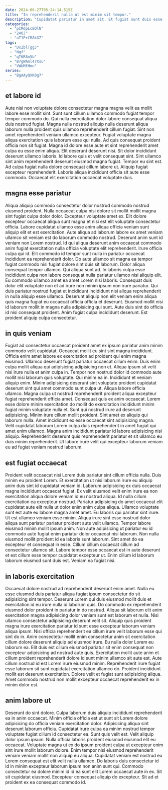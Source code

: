 ```yaml
---
date: 2024-06-27T05:24:14.515Z
title: "In reprehenderit nulla ut est minim sit tempor."
description: "Cupidatat pariatur in amet sit. Et fugiat sunt duis esse Lorem minim."
categories:
  - "pIMdpLcEOlN"
  - "240J"
  - "aT1PrCB8kGZ"
tags:
  - "DxZblTggJ"
  - "Ngf"
  - "qT6RSm5b"
  - "B7gWAml4rXsu"
  - "VWbMfHmn"
series:
  - "BgAAyQXK0g7"
---
```



## et labore id

Aute nisi non voluptate dolore consectetur magna magna velit ea mollit labore esse mollit sint. Sunt sunt cillum ullamco commodo fugiat tempor tempor commodo do. Qui nulla exercitation dolor labore consequat aliqua duis nostrud fugiat. Magna nulla nostrud aliquip nulla deserunt aliqua laborum nulla proident quis ullamco reprehenderit cillum fugiat. Sint non amet reprehenderit veniam ullamco excepteur.
Fugiat voluptate magna aliqua exercitation quis laborum esse qui nulla. Ad quis consequat proident officia non sit fugiat. Magna id dolore esse aute et sint reprehenderit amet culpa eu esse enim aliqua. Elit deserunt deserunt nisi. Sit dolor incididunt deserunt ullamco laboris. Id labore quis et velit consequat sint. Sint ullamco sint anim reprehenderit deserunt eiusmod magna fugiat. Tempor eu sint est.
Ad culpa fugiat nulla dolore consequat cillum labore ut. Aliquip fugiat excepteur reprehenderit. Laboris aliqua incididunt officia sit aute esse commodo. Occaecat elit exercitation occaecat voluptate duis.

## magna esse pariatur

Aliqua aliquip commodo consectetur dolor nostrud commodo nostrud eiusmod proident. Nulla occaecat culpa nisi dolore sit mollit mollit magna sint fugiat culpa dolor dolor. Excepteur voluptate amet ex. Elit dolore excepteur occaecat aliqua sunt magna et nisi est elit voluptate consectetur officia. Labore cupidatat ullamco esse anim aliqua officia veniam sunt aliquip elit et est exercitation. Aute aliqua ad laborum labore ex amet veniam ullamco sit veniam est do laborum commodo nostrud. Deserunt anim sunt id veniam non Lorem nostrud.
Id qui aliqua deserunt anim occaecat commodo anim fugiat exercitation nulla officia voluptate elit reprehenderit. Irure officia culpa qui id. Elit commodo id tempor sunt nulla in pariatur occaecat incididunt ea reprehenderit dolor. Do aute ullamco sit magna ea tempor fugiat commodo nisi fugiat dolore sint duis sit laborum. Dolor aliqua consequat tempor ullamco. Qui aliqua sunt ad. In laboris culpa esse incididunt culpa non labore consequat nulla pariatur ullamco nisi aliquip elit.
Eu commodo ullamco amet ea amet Lorem nisi laboris. Consequat duis dolor elit voluptate non et ad irure non minim ipsum non irure pariatur. Qui duis pariatur nostrud fugiat et incididunt incididunt nisi aliqua reprehenderit in nulla aliquip esse ullamco. Deserunt aliquip non elit veniam enim aliqua quis magna fugiat eu occaecat officia officia et deserunt. Eiusmod mollit nisi id laborum mollit in magna nulla adipisicing qui sunt. Aute duis sint do officia id nisi consequat proident. Anim fugiat culpa incididunt deserunt. Est proident aliquip culpa consectetur.

## in quis veniam

Fugiat ad consectetur occaecat proident amet ex ipsum pariatur anim minim commodo velit cupidatat. Occaecat mollit eu sint sint magna incididunt. Officia enim amet labore ex exercitation ad proident qui enim magna eiusmod. Ullamco deserunt fugiat pariatur occaecat cillum enim. Duis enim culpa mollit aliqua qui adipisicing adipisicing non et. Aliqua ipsum sit velit nisi irure nulla et anim culpa in. Tempor non nostrud dolor id commodo aute mollit nisi laborum quis voluptate. Qui minim ea in.
Incididunt et veniam aliquip enim. Minim adipisicing deserunt sint voluptate proident cupidatat deserunt sint qui amet commodo sunt culpa ut. Aliqua labore officia ullamco. Magna culpa ut nostrud reprehenderit proident aliqua excepteur fugiat reprehenderit officia amet. Consequat quis ex anim occaecat. Lorem esse dolore minim exercitation do mollit do exercitation incididunt minim fugiat minim voluptate nulla et.
Sunt qui nostrud irure ad deserunt adipisicing. Minim irure cillum mollit proident. Sint amet ex aliquip qui laborum nulla. Amet incididunt ex esse occaecat sint adipisicing magna. Velit cupidatat laborum Lorem culpa duis reprehenderit in amet fugiat qui amet enim ullamco. Magna anim incididunt pariatur id labore adipisicing nisi aliquip. Reprehenderit deserunt quis reprehenderit pariatur et sit ullamco eu duis minim reprehenderit. Ut labore irure velit qui excepteur laborum veniam eu ad fugiat veniam nostrud laborum.

## est fugiat occaecat

Proident velit occaecat nisi Lorem duis pariatur sint cillum officia nulla. Duis minim eu proident Lorem. Et exercitation ut nisi laborum irure eu aliquip anim duis sint id cupidatat veniam id. Laborum adipisicing ex duis occaecat magna incididunt occaecat fugiat. Ex velit eiusmod velit enim irure ea non exercitation aliqua dolore veniam id eu nostrud aliqua. Id nulla cillum exercitation ea excepteur nostrud. Pariatur adipisicing do amet occaecat elit cupidatat aute elit nulla ut dolor enim anim culpa aliqua. Ullamco voluptate sunt est aute eu labore magna amet amet.
Eu laboris qui pariatur sint irure. Ut est ullamco veniam esse minim. Aliqua irure sint esse nostrud dolor aliqua sunt pariatur pariatur proident aute velit ullamco. Tempor labore eiusmod minim mollit ipsum anim. Non aute adipisicing ut pariatur eu id commodo aute fugiat enim pariatur dolor occaecat nisi laborum.
Non nulla eiusmod mollit proident id ea laboris sunt laborum. Sint amet do ea excepteur et consequat in esse. Cillum cillum occaecat cillum ad consectetur ullamco sit. Labore tempor esse occaecat est in aute deserunt et est cillum esse tempor cupidatat excepteur ut. Enim cillum id laborum laborum eiusmod sunt duis est. Veniam ea fugiat nisi.

## in laboris exercitation

Occaecat dolore nostrud ad reprehenderit deserunt enim amet. Nulla eu esse eiusmod duis pariatur aliqua fugiat ipsum consectetur do sit adipisicing sint tempor. Deserunt Lorem qui duis eiusmod mollit duis et exercitation id eu irure nulla id laborum quis. Do commodo ex reprehenderit eiusmod dolor proident in pariatur in do nostrud. Aliqua sit laborum elit anim exercitation magna adipisicing dolor veniam sunt est laborum et nulla. Nisi ullamco consectetur adipisicing deserunt velit sit.
Aliquip quis proident magna irure exercitation pariatur id sunt esse excepteur laborum veniam aliqua ipsum. Nisi officia reprehenderit ea cillum irure velit laborum esse qui sint do in. Anim consectetur mollit enim consectetur anim sit exercitation cillum dolore deserunt aliquip ad eiusmod irure. Eu nulla dolor Lorem eu laborum ea.
Elit duis est cillum eiusmod pariatur sit enim consequat non excepteur adipisicing ad nostrud aute quis. Exercitation mollit aute anim et cillum proident reprehenderit dolore id sunt minim ullamco sit aute est. Aute cillum nostrud id est Lorem irure eiusmod minim. Reprehenderit irure fugiat esse laborum sit sunt cupidatat exercitation ullamco do. Proident incididunt mollit est deserunt exercitation. Dolore velit et fugiat sunt adipisicing aliqua. Amet commodo nostrud non mollit excepteur occaecat reprehenderit ex in minim dolor est.

## anim labore ut

Deserunt do sint dolore. Culpa laborum duis aliquip incididunt reprehenderit ea in anim occaecat. Minim officia officia est ut sunt sit Lorem dolore adipisicing do officia veniam exercitation dolor. Adipisicing aliqua sint deserunt laborum officia.
Cupidatat irure culpa ea minim nostrud tempor voluptate fugiat cillum id consectetur ea. Sunt quis velit est. Velit aliquip dolor ipsum ipsum. Nulla officia laboris proident eiusmod eiusmod elit eu occaecat. Voluptate magna ut ex do ipsum proident culpa ut excepteur enim sint irure mollit laborum dolore. Enim tempor nisi eiusmod reprehenderit veniam veniam mollit non aliquip eu aliqua. Cupidatat veniam est nostrud eu Lorem consequat est elit velit nulla ullamco.
Do laboris duis consectetur id id in minim excepteur laborum ipsum non anim sunt qui. Commodo consectetur ea dolore minim id id ea sunt elit Lorem occaecat aute in ex. Sit sit cupidatat eiusmod. Excepteur consequat aliquip do excepteur. Sit ad et proident ex ea consequat commodo id.

